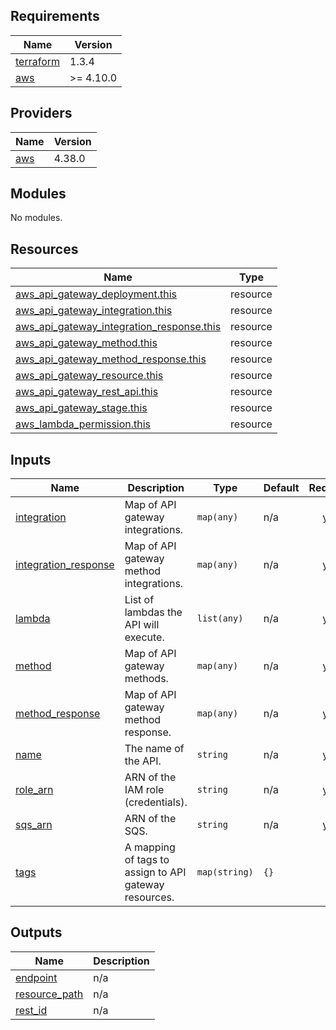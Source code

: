 <!-- BEGIN_TF_DOCS -->
## Requirements

| Name | Version |
|------|---------|
| <a name="requirement_terraform"></a> [terraform](#requirement\_terraform) | 1.3.4 |
| <a name="requirement_aws"></a> [aws](#requirement\_aws) | >= 4.10.0 |

## Providers

| Name | Version |
|------|---------|
| <a name="provider_aws"></a> [aws](#provider\_aws) | 4.38.0 |

## Modules

No modules.

## Resources

| Name | Type |
|------|------|
| [aws_api_gateway_deployment.this](https://registry.terraform.io/providers/hashicorp/aws/latest/docs/resources/api_gateway_deployment) | resource |
| [aws_api_gateway_integration.this](https://registry.terraform.io/providers/hashicorp/aws/latest/docs/resources/api_gateway_integration) | resource |
| [aws_api_gateway_integration_response.this](https://registry.terraform.io/providers/hashicorp/aws/latest/docs/resources/api_gateway_integration_response) | resource |
| [aws_api_gateway_method.this](https://registry.terraform.io/providers/hashicorp/aws/latest/docs/resources/api_gateway_method) | resource |
| [aws_api_gateway_method_response.this](https://registry.terraform.io/providers/hashicorp/aws/latest/docs/resources/api_gateway_method_response) | resource |
| [aws_api_gateway_resource.this](https://registry.terraform.io/providers/hashicorp/aws/latest/docs/resources/api_gateway_resource) | resource |
| [aws_api_gateway_rest_api.this](https://registry.terraform.io/providers/hashicorp/aws/latest/docs/resources/api_gateway_rest_api) | resource |
| [aws_api_gateway_stage.this](https://registry.terraform.io/providers/hashicorp/aws/latest/docs/resources/api_gateway_stage) | resource |
| [aws_lambda_permission.this](https://registry.terraform.io/providers/hashicorp/aws/latest/docs/resources/lambda_permission) | resource |

## Inputs

| Name | Description | Type | Default | Required |
|------|-------------|------|---------|:--------:|
| <a name="input_integration"></a> [integration](#input\_integration) | Map of API gateway integrations. | `map(any)` | n/a | yes |
| <a name="input_integration_response"></a> [integration\_response](#input\_integration\_response) | Map of API gateway method integrations. | `map(any)` | n/a | yes |
| <a name="input_lambda"></a> [lambda](#input\_lambda) | List of lambdas the API will execute. | `list(any)` | n/a | yes |
| <a name="input_method"></a> [method](#input\_method) | Map of API gateway methods. | `map(any)` | n/a | yes |
| <a name="input_method_response"></a> [method\_response](#input\_method\_response) | Map of API gateway method response. | `map(any)` | n/a | yes |
| <a name="input_name"></a> [name](#input\_name) | The name of the API. | `string` | n/a | yes |
| <a name="input_role_arn"></a> [role\_arn](#input\_role\_arn) | ARN of the IAM role (credentials). | `string` | n/a | yes |
| <a name="input_sqs_arn"></a> [sqs\_arn](#input\_sqs\_arn) | ARN of the SQS. | `string` | n/a | yes |
| <a name="input_tags"></a> [tags](#input\_tags) | A mapping of tags to assign to API gateway resources. | `map(string)` | `{}` | no |

## Outputs

| Name | Description |
|------|-------------|
| <a name="output_endpoint"></a> [endpoint](#output\_endpoint) | n/a |
| <a name="output_resource_path"></a> [resource\_path](#output\_resource\_path) | n/a |
| <a name="output_rest_id"></a> [rest\_id](#output\_rest\_id) | n/a |
<!-- END_TF_DOCS -->